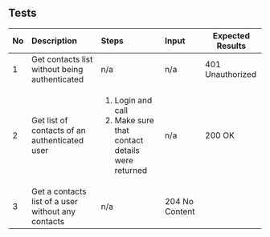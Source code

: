 ## Tests
| No  | Description                                        | Steps                                                                                 | Input          | Expected Results |
| :-- | :------------------------------------------------- | :------------------------------------------------------------------------------------ | :------------- | ---------------- |
| 1   | Get contacts list without being authenticated      | n/a                                                                                   | n/a            | 401 Unauthorized |
| 2   | Get list of contacts of an authenticated user      | <ol><li>Login and call</li><li>Make sure that contact details were returned</li></ol> | n/a            | 200 OK           |
| 3   | Get a contacts list of a user without any contacts | n/a                                                                                   | 204 No Content |                  |
